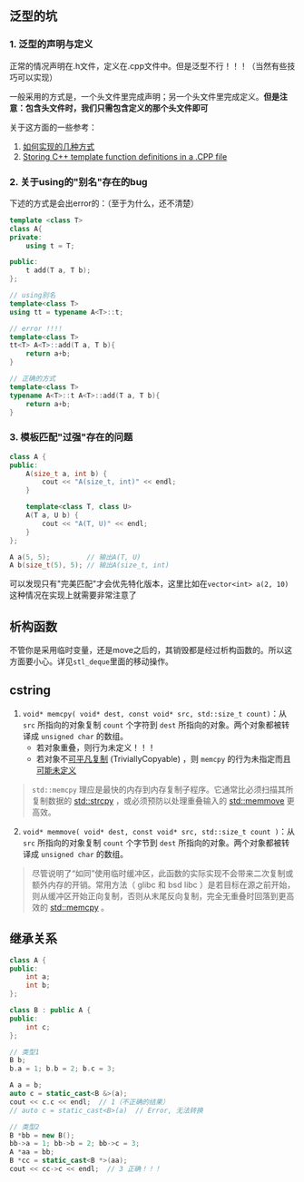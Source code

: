 ## 泛型的坑

### 1. 泛型的声明与定义

正常的情况声明在.h文件，定义在.cpp文件中。但是泛型不行！！！（当然有些技巧可以实现）

一般采用的方式是，一个头文件里完成声明；另一个头文件里完成定义。**但是注意：包含头文件时，我们只需包含定义的那个头文件即可**

关于这方面的一些参考：

1. [如何实现的几种方式](https://www.codeproject.com/Articles/48575/How-to-define-a-template-class-in-a-h-file-and-imp)
2. [Storing C++ template function definitions in a .CPP file](https://stackoverflow.com/questions/115703/storing-c-template-function-definitions-in-a-cpp-file)

### 2. 关于using的"别名"存在的bug

下述的方式是会出error的：（至于为什么，还不清楚）

```cpp
template <class T>
class A{
private:
    using t = T;

public:
    t add(T a, T b);
};

// using别名
template<class T>
using tt = typename A<T>::t;

// error !!!!
template<class T>
tt<T> A<T>::add(T a, T b){
    return a+b;
}

// 正确的方式
template<class T>
typename A<T>::t A<T>::add(T a, T b){
    return a+b;
}
```

### 3. 模板匹配"过强"存在的问题

```cpp
class A {
public:
    A(size_t a, int b) {
        cout << "A(size_t, int)" << endl;
    }

    template<class T, class U>
    A(T a, U b) {
        cout << "A(T, U)" << endl;
    }
};

A a(5, 5);         // 输出A(T, U)
A b(size_t(5), 5); // 输出A(size_t, int)
```

可以发现只有"完美匹配"才会优先特化版本，这里比如在`vector<int> a(2, 10)`这种情况在实现上就需要非常注意了

## 析构函数

不管你是采用临时变量，还是move之后的，其销毁都是经过析构函数的。所以这方面要小心。详见`stl_deque`里面的移动操作。



## cstring

1. `void* memcpy( void* dest, const void* src, std::size_t count)`：从 `src` 所指向的对象复制 `count` 个字符到 `dest` 所指向的对象。两个对象都被转译成 `unsigned char` 的数组。
   - 若对象重叠，则行为未定义！！！
   - 若对象不[可平凡复制](https://zh.cppreference.com/w/cpp/named_req/TriviallyCopyable) (TriviallyCopyable) ，则 `memcpy` 的行为未指定而且[可能未定义](http://stackoverflow.com/questions/29777492)

> `std::memcpy` 理应是最快的内存到内存复制子程序。它通常比必须扫描其所复制数据的 [std::strcpy](https://zh.cppreference.com/w/cpp/string/byte/strcpy) ，或必须预防以处理重叠输入的 [std::memmove](https://zh.cppreference.com/w/cpp/string/byte/memmove) 更高效。

2. `void* memmove( void* dest, const void* src, std::size_t count )`：从 `src` 所指向的对象复制 `count` 个字节到 `dest` 所指向的对象。两个对象都被转译成 `unsigned char` 的数组。

> 尽管说明了“如同”使用临时缓冲区，此函数的实际实现不会带来二次复制或额外内存的开销。常用方法（ glibc 和 bsd libc ）是若目标在源之前开始，则从缓冲区开始正向复制，否则从末尾反向复制，完全无重叠时回落到更高效的 [std::memcpy](https://zh.cppreference.com/w/cpp/string/byte/memcpy) 。



## 继承关系

```cpp
class A {
public:
    int a;
    int b;
};

class B : public A {
public:
    int c;
};

// 类型1
B b;
b.a = 1; b.b = 2; b.c = 3;

A a = b;
auto c = static_cast<B &>(a);
cout << c.c << endl;  // 1（不正确的结果）
// auto c = static_cast<B>(a)  // Error, 无法转换

// 类型2
B *bb = new B();
bb->a = 1; bb->b = 2; bb->c = 3;
A *aa = bb;
B *cc = static_cast<B *>(aa);
cout << cc->c << endl;  // 3 正确！！！
```

